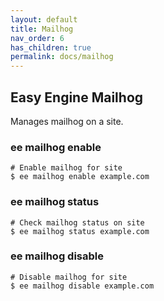 ```yaml
---
layout: default
title: Mailhog
nav_order: 6
has_children: true
permalink: docs/mailhog
---
```


## Easy Engine Mailhog
Manages mailhog on a site.

### ee mailhog enable

```
# Enable mailhog for site
$ ee mailhog enable example.com
```

### ee mailhog status

```
# Check mailhog status on site
$ ee mailhog status example.com
```

### ee mailhog disable

```
# Disable mailhog for site
$ ee mailhog disable example.com
```

